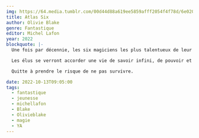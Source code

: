 ```yaml
---
img: https://64.media.tumblr.com/00d44d88a619ee5859afff2054f4f78d/6e020eeb270f9b85-58/s640x960/29b9597159dc903690643107f243269621b7412d.jpg
title: Atlas Six
author: Olivie Blake
genre: Fantastique
editor: Michel Lafon
year: 2022
blockquote: |-
  Une fois par décennie, les six magiciens les plus talentueux de leur génération sont appelés à concourir pour gagner leur place au sein de la Société des Alexandriens, l’organisation la plus secrète et la plus élitiste au monde

  Les élus se verront accorder une vie de savoir infini, de pouvoir et de prestige qui dépassera même leurs rêves les plus insensés. Chacune des six nouvelles recrues a des motivations qui lui sont propres pour accepter l’invitation ambiguë de la Société – même si cela les implique de se rapprocher de son pire ennemi ou de trahir ses alliés les plus fidèles. Et tous se battront sans relâche pour obtenir le droit de rejoindre les rangs des Alexandriens

  Quitte à prendre le risque de ne pas survivre.

date: 2022-10-13T09:05:00
tags:
  - fantastique
  - jeunesse
  - michellafon
  - Blake
  - Olivieblake
  - magie
  - YA
---
```

